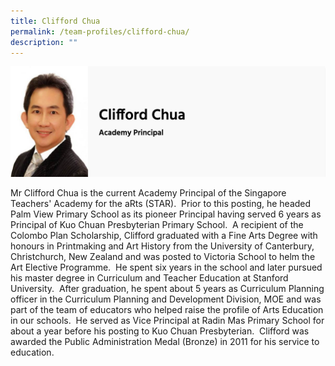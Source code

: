 ```yaml
---
title: Clifford Chua
permalink: /team-profiles/clifford-chua/
description: ""
---
```


![](/images/clifford%20chua.png)

Mr Clifford Chua is the current Academy Principal of the Singapore Teachers' Academy for the aRts (STAR).  Prior to this posting, he headed Palm View Primary School as its pioneer Principal having served 6 years as Principal of Kuo Chuan Presbyterian Primary School.  A recipient of the Colombo Plan Scholarship, Clifford graduated with a Fine Arts Degree with honours in Printmaking and Art History from the University of Canterbury, Christchurch, New Zealand and was posted to Victoria School to helm the Art Elective Programme.  He spent six years in the school and later pursued his master degree in Curriculum and Teacher Education at Stanford University.  After graduation, he spent about 5 years as Curriculum Planning officer in the Curriculum Planning and Development Division, MOE and was part of the team of educators who helped raise the profile of Arts Education in our schools.  He served as Vice Principal at Radin Mas Primary School for about a year before his posting to Kuo Chuan Presbyterian.  Clifford was awarded the Public Administration Medal (Bronze) in 2011 for his service to education.
